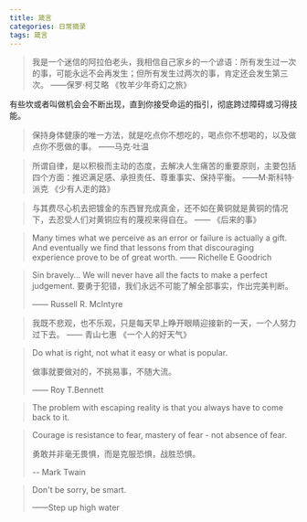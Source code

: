 ```yaml
---
title: 箴言
categories: 日常摘录
tags: 箴言
---
```

> 我是一个迷信的阿拉伯老头，我相信自己家乡的一个谚语：所有发生过一次的事，可能永远不会再发生；但所有发生过两次的事，肯定还会发生第三次。 ——保罗·柯艾略 《牧羊少年奇幻之旅》

有些坎或者叫做机会会不断出现，直到你接受命运的指引，彻底跨过障碍或习得技能。

> 保持身体健康的唯一方法，就是吃点你不想吃的，喝点你不想喝的，以及做点你不愿做的事。 ——马克·吐温



> 所谓自律，是以积极而主动的态度，去解决人生痛苦的重要原则，主要包括四个方面：推迟满足感、承担责任、尊重事实、保持平衡。 ——M·斯科特·派克 《少有人走的路》



> 与其费尽心机去把镀金的东西冒充成真金，还不如在黄铜就是黄铜的情况下，去忍受人们对黄铜应有的蔑视来得自在。 —— 《后来的事》



> Many times what we perceive as an error or failure is actually a gift. And eventually we find that lessons from that discouraging experience prove to be of great worth. —— Richelle E Goodrich



> Sin bravely… We will never have all the facts to make a perfect judgement.
> 要勇于犯错，我们永远不可能了解全部事实，作出完美判断。
>
> —— Russell R. McIntyre



> 我既不悲观，也不乐观，只是每天早上睁开眼睛迎接新的一天，一个人努力过下去。 —— 青山七惠 《一个人的好天气》



> Do what is right, not what it easy or what is popular.
>
> 做事就要做对的，不挑易事，不随大流。
>
> —— Roy T.Bennett



> The problem with escaping reality is that you always have to come back to it.



> Courage is resistance to fear, mastery of fear - not absence of fear.
>
> 勇敢并非毫无畏惧，而是克服恐惧，战胜恐惧。
>
> -- Mark Twain



> Don't be sorry, be smart.
>
> ——Step up high water

